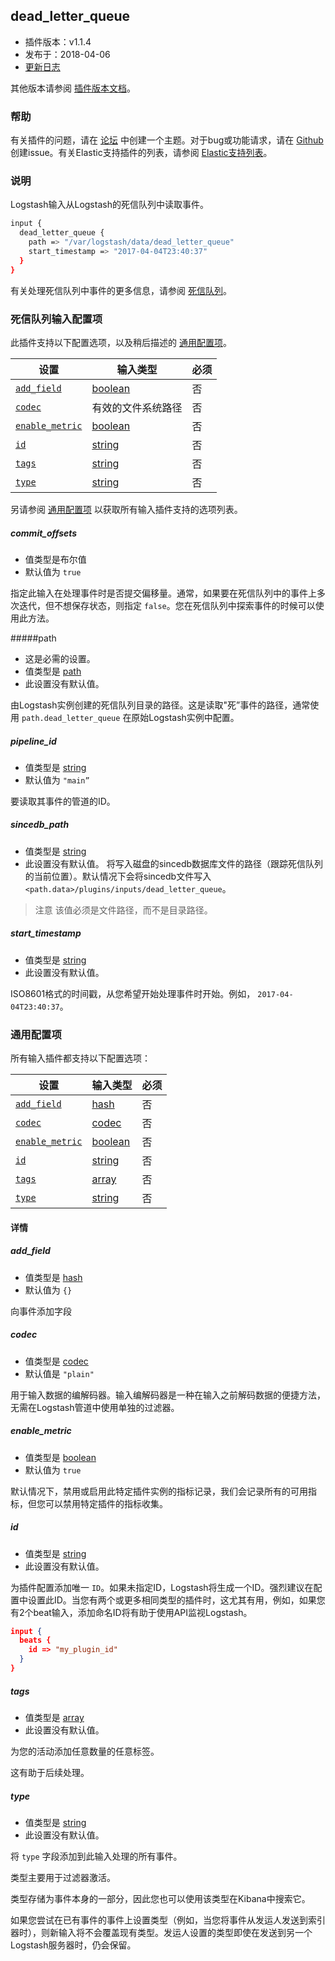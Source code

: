 ## dead_letter_queue

- 插件版本：v1.1.4
- 发布于：2018-04-06
- [更新日志](https://github.com/logstash-plugins/logstash-input-dead_letter_queue/blob/v1.1.4/CHANGELOG.md)

其他版本请参阅 [插件版本文档](https://www.elastic.co/guide/en/logstash-versioned-plugins/current/input-dead_letter_queue-index.html)。

### 帮助

有关插件的问题，请在 [论坛](https://discuss.elastic.co) 中创建一个主题。对于bug或功能请求，请在 [Github](https://github.com/logstash-plugins/logstash-input-dead_letter_queue) 创建issue。有关Elastic支持插件的列表，请参阅 [Elastic支持列表](https://www.elastic.co/support/matrix#matrix_logstash_plugins)。

### 说明

Logstash输入从Logstash的死信队列中读取事件。

```sh
input {
  dead_letter_queue {
    path => "/var/logstash/data/dead_letter_queue"
    start_timestamp => "2017-04-04T23:40:37"
  }
}
```

有关处理死信队列中事件的更多信息，请参阅 [死信队列](../10-Data-Resiliency/Dead-Letter-Queues.md)。

### 死信队列输入配置项

此插件支持以下配置选项，以及稍后描述的 [通用配置项](#通用配置项)。

| 设置                              | 输入类型                                                     | 必须 |
| --------------------------------- | ------------------------------------------------------------ | ---- |
| [`add_field`](#add_field)         | [boolean](../06-Configuring-Logstash/Structure-of-a-Config-File.md#Boolean) | 否   |
| [`codec`](#codec)                 | 有效的文件系统路径                                           | 否   |
| [`enable_metric`](#enable_metric) | [boolean](../06-Configuring-Logstash/Structure-of-a-Config-File.md#Boolean) | 否   |
| [`id`](#id)                       | [string](../06-Configuring-Logstash/Structure-of-a-Config-File.md#String) | 否   |
| [`tags`](#tags)                   | [string](../06-Configuring-Logstash/Structure-of-a-Config-File.md#String) | 否   |
| [`type`](#type)                   | [string](../06-Configuring-Logstash/Structure-of-a-Config-File.md#String) | 否   |

另请参阅 [通用配置项](#通用配置项) 以获取所有输入插件支持的选项列表。

 ##### commit_offsets
- 值类型是布尔值
- 默认值为 `true`

指定此输入在处理事件时是否提交偏移量。通常，如果要在死信队列中的事件上多次迭代，但不想保存状态，则指定 `false`。您在死信队列中探索事件的时候可以使用此方法。

#####path
- 这是必需的设置。
- 值类型是 [path](../06-Configuring-Logstash/Structure-of-a-Config-File.md#Path)
- 此设置没有默认值。

由Logstash实例创建的死信队列目录的路径。这是读取"死”事件的路径，通常使用 `path.dead_letter_queue` 在原始Logstash实例中配置。

##### pipeline_id
- 值类型是 [string](../06-Configuring-Logstash/Structure-of-a-Config-File.md#String)
- 默认值为 `"main”`

要读取其事件的管道的ID。

##### sincedb_path
- 值类型是 [string](../06-Configuring-Logstash/Structure-of-a-Config-File.md#String)
- 此设置没有默认值。
  将写入磁盘的sincedb数据库文件的路径（跟踪死信队列的当前位置）。默认情况下会将sincedb文件写入 `<path.data>/plugins/inputs/dead_letter_queue`。

> 注意
> 该值必须是文件路径，而不是目录路径。

##### start_timestamp

- 值类型是 [string](../06-Configuring-Logstash/Structure-of-a-Config-File.md#String)
- 此设置没有默认值。

ISO8601格式的时间戳，从您希望开始处理事件时开始。例如， `2017-04-04T23:40:37`。

### 通用配置项

所有输入插件都支持以下配置选项：

| 设置                              | 输入类型                                                     | 必须 |
| --------------------------------- | ------------------------------------------------------------ | ---- |
| [`add_field`](#add_field)         | [hash](../06-Configuring-Logstash/Structure-of-a-Config-File.md#Hash) | 否   |
| [`codec`](#codec)                 | [codec](../06-Configuring-Logstash/Structure-of-a-Config-File.md#Codec) | 否   |
| [`enable_metric`](#enable_metric) | [boolean](../06-Configuring-Logstash/Structure-of-a-Config-File.md#Boolean) | 否   |
| [`id`](#id)                       | [string](../06-Configuring-Logstash/Structure-of-a-Config-File.md#String) | 否   |
| [`tags`](#tags)                   | [array](../06-Configuring-Logstash/Structure-of-a-Config-File.md#Array) | 否   |
| [`type`](#type)                   | [string](../06-Configuring-Logstash/Structure-of-a-Config-File.md#String) | 否   |

#### 详情

##### add_field

- 值类型是 [hash](../06-Configuring-Logstash/Structure-of-a-Config-File.md#Hash)
- 默认值为 `{}`

向事件添加字段

##### codec

- 值类型是 [codec](../06-Configuring-Logstash/Structure-of-a-Config-File.md#Codec)
- 默认值是 `"plain"`

用于输入数据的编解码器。输入编解码器是一种在输入之前解码数据的便捷方法，无需在Logstash管道中使用单独的过滤器。

##### enable_metric

- 值类型是 [boolean](../06-Configuring-Logstash/Structure-of-a-Config-File.md#Boolean)
- 默认值为 `true`

默认情况下，禁用或启用此特定插件实例的指标记录，我们会记录所有的可用指标，但您可以禁用特定插件的指标收集。

##### id

- 值类型是 [string](../06-Configuring-Logstash/Structure-of-a-Config-File.md#String)
- 此设置没有默认值。

为插件配置添加唯一 `ID`。如果未指定ID，Logstash将生成一个ID。强烈建议在配置中设置此ID。当您有两个或更多相同类型的插件时，这尤其有用，例如，如果您有2个beat输入，添加命名ID将有助于使用API监视Logstash。

```json
input {
  beats {
    id => "my_plugin_id"
  }
}
```

##### tags

- 值类型是 [array](../06-Configuring-Logstash/Structure-of-a-Config-File.md#Array)
- 此设置没有默认值。

为您的活动添加任意数量的任意标签。

这有助于后续处理。

##### type

- 值类型是 [string](../06-Configuring-Logstash/Structure-of-a-Config-File.md#String)
- 此设置没有默认值。

将 `type` 字段添加到此输入处理的所有事件。

类型主要用于过滤器激活。

类型存储为事件本身的一部分，因此您也可以使用该类型在Kibana中搜索它。

如果您尝试在已有事件的事件上设置类型（例如，当您将事件从发运人发送到索引器时），则新输入将不会覆盖现有类型。发运人设置的类型即使在发送到另一个Logstash服务器时，仍会保留。

